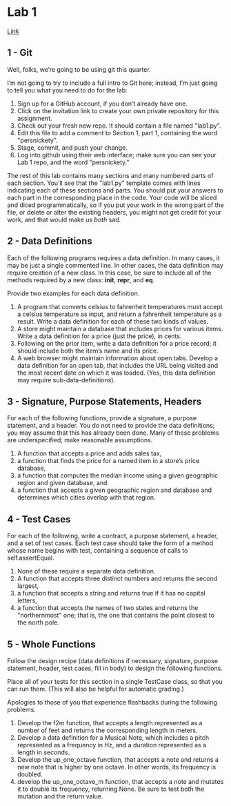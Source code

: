 # Lab 1
[Link](https://www.brinckerhoff.org/clements/2174-csc202/Labs/lab1.html)
## 1 - Git
Well, folks, we’re going to be using git this quarter.

I’m not going to try to include a full intro to Git here; instead, I’m just going to tell you what you need to do for the lab:

1. Sign up for a GitHub account, if you don’t already have one.
2. Click on the invitation link to create your own private repository for this assignment.
3. Check out your fresh new repo. It should contain a file named "lab1.py".
4. Edit this file to add a comment to Section 1, part 1, containing the word "persnickety".
5. Stage, commit, and push your change.
6. Log into github using their web interface; make sure you can see your Lab 1 repo, and the word "persnickety."

The rest of this lab contains many sections and many numbered parts of each section. You’ll see that the "lab1.py" template comes with lines indicating each of these sections and parts. You should put your answers to each part in the corresponding place in the code. Your code will be sliced and diced programmatically, so if you put your work in the wrong part of the file, or delete or alter the existing headers, you might not get credit for your work, and that would make us *both* sad.

## 2 - Data Definitions
Each of the following programs requires a data definition. In many cases, it may be just a single commented line. In other cases, the data definition may require creation of a new class. In this case, be sure to include all of the methods required by a new class: __init__, __repr__, and __eq__.

Provide two examples for each data definition.

1. A program that converts celsius to fahrenheit temperatures must accept a celsius temperature as input, and return a fahrenheit temperature as a result. Write a data definition for each of these two kinds of values.
2. A store might maintain a database that includes prices for various items. Write a data definition for a price (just the price), in cents.
3. Following on the prior item, write a data definition for a price record; it should include both the item’s name and its price.
4. A web browser might maintain information about open tabs. Develop a data definition for an open tab, that includes the URL being visited and the most recent date on which it was loaded. (Yes, this data definition may require sub-data-definitions).

## 3 - Signature, Purpose Statements, Headers
For each of the following functions, provide a signature, a purpose statement, and a header. You do not need to provide the data definitions; you may assume that this has already been done. Many of these problems are underspecified; make reasonable assumptions.

1. A function that accepts a price and adds sales tax,
2. a function that finds the price for a named item in a store’s price database,
3. a function that computes the median income using a given geographic region and given database, and
4. a function that accepts a given geographic region and database and determines which cities overlap with that region.

## 4 - Test Cases
For each of the following, write a contract, a purpose statement, a header, and a set of test cases. Each test case should take the form of a method whose name begins with test, containing a sequence of calls to self.assertEqual.

1. None of these require a separate data definition.
2. A function that accepts three distinct numbers and returns the second largest,
3. a function that accepts a string and returns true if it has no capital letters,
4. a function that accepts the names of two states and returns the "northernmost" one; that is, the one that contains the point closest to the north pole.

## 5 - Whole Functions
Follow the design recipe (data definitions if necessary, signature, purpose statement, header, test cases, fill in body) to design the following functions.

Place all of your tests for this section in a single TestCase class, so that you can run them. (This will also be helpful for automatic grading.)

Apologies to those of you that experience flashbacks during the following problems.

1. Develop the f2m function, that accepts a length represented as a number of feet and returns the corresponding length in meters.
2. Develop a data definition for a Musical Note, which includes a pitch represented as a frequency in Hz, and a duration represented as a length in seconds.
3. Develop the up_one_octave function, that accepts a note and returns a new note that is higher by one octave. In other words, its frequency is doubled.
4. develop the up_one_octave_m function, that accepts a note and mutates it to double its frequency, returning None. Be sure to test both the mutation and the return value.
